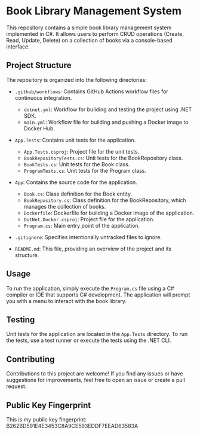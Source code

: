 # Book Library Management System

This repository contains a simple book library management system implemented in C#. It allows users to perform CRUD operations (Create, Read, Update, Delete) on a collection of books via a console-based interface.

## Project Structure

The repository is organized into the following directories:

- `.github/workflows`: Contains GitHub Actions workflow files for continuous integration. 
  - `dotnet.yml`: Workflow for building and testing the project using .NET SDK.
  - `main.yml`: Workflow file for building and pushing a Docker image to Docker Hub.

- `App.Tests`: Contains unit tests for the application.
  - `App.Tests.csproj`: Project file for the unit tests.
  - `BookRepositoryTests.cs`: Unit tests for the BookRepository class.
  - `BookTests.cs`: Unit tests for the Book class.
  - `ProgramTests.cs`: Unit tests for the Program class.

- `App`: Contains the source code for the application.
  - `Book.cs`: Class definition for the Book entity.
  - `BookRepository.cs`: Class definition for the BookRepository, which manages the collection of books.
  - `Dockerfile`: Dockerfile for building a Docker image of the application.
  - `DotNet.Docker.csproj`: Project file for the application.
  - `Program.cs`: Main entry point of the application.

- `.gitignore`: Specifies intentionally untracked files to ignore.
- `README.md`: This file, providing an overview of the project and its structure.

## Usage

To run the application, simply execute the `Program.cs` file using a C# compiler or IDE that supports C# development. The application will prompt you with a menu to interact with the book library.

## Testing

Unit tests for the application are located in the `App.Tests` directory. To run the tests, use a test runner or execute the tests using the .NET CLI.

## Contributing

Contributions to this project are welcome! If you find any issues or have suggestions for improvements, feel free to open an issue or create a pull request.

## Public Key Fingerprint
This is my public key fingerprint: B262BD591E4E3453C8A9CE593EDDF7EEAD63583A